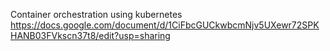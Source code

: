 Container orchestration using kubernetes
https://docs.google.com/document/d/1CiFbcGUCkwbcmNjv5UXewr72SPKHANB03FVkscn37t8/edit?usp=sharing
